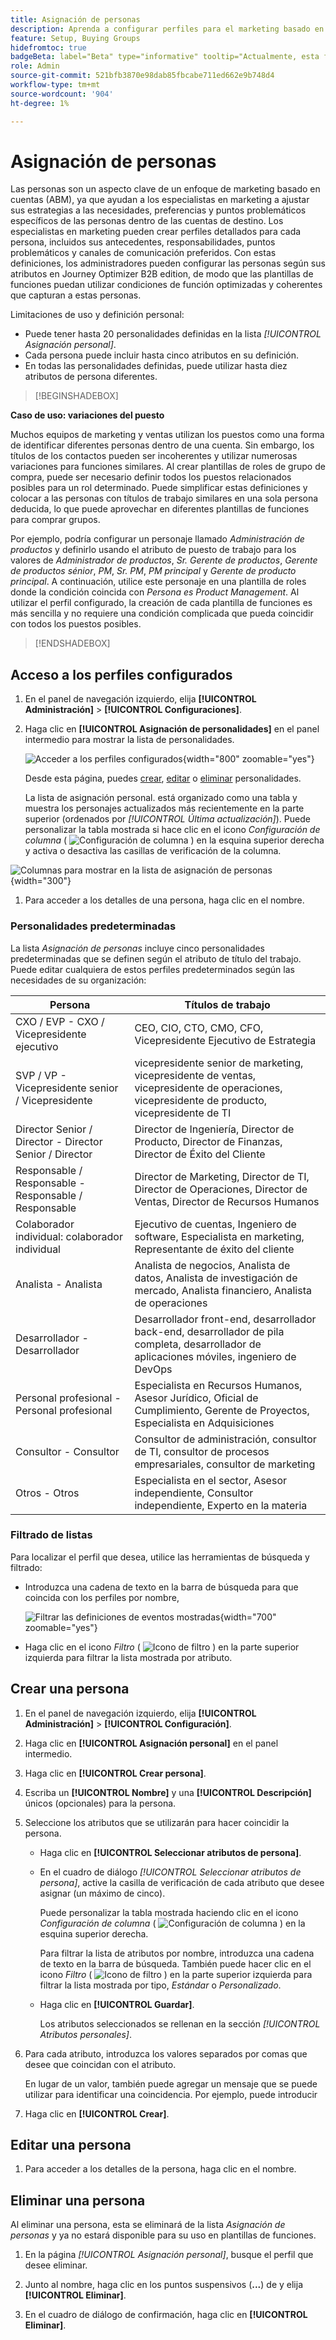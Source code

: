 ```yaml
---
title: Asignación de personas
description: Aprenda a configurar perfiles para el marketing basado en cuentas asignando atributos de persona para crear plantillas de función optimizadas para los grupos compradores.
feature: Setup, Buying Groups
hidefromtoc: true
badgeBeta: label="Beta" type="informative" tooltip="Actualmente, esta función está en versión beta limitada"
role: Admin
source-git-commit: 521bfb3870e98dab85fbcabe711ed662e9b748d4
workflow-type: tm+mt
source-wordcount: '904'
ht-degree: 1%

---
```


# Asignación de personas

Las personas son un aspecto clave de un enfoque de marketing basado en cuentas (ABM), ya que ayudan a los especialistas en marketing a ajustar sus estrategias a las necesidades, preferencias y puntos problemáticos específicos de las personas dentro de las cuentas de destino. Los especialistas en marketing pueden crear perfiles detallados para cada persona, incluidos sus antecedentes, responsabilidades, puntos problemáticos y canales de comunicación preferidos. Con estas definiciones, los administradores pueden configurar las personas según sus atributos en Journey Optimizer B2B edition, de modo que las plantillas de funciones puedan utilizar condiciones de función optimizadas y coherentes que capturan a estas personas.

<!-- Currently there is no insight into what persona goes into what role. With buying group agent, when asked questions about, what should be the size of the buying group, what persona should be in that buying group, what role do they play, etc, then agent will analyze all the data, (opportunity data, engagement data, sales conversation, etc) and informs the user that the buying group needs 7 persona, e.g.CMO, VP of marketing, marketing leader, Marketing ops, etc. 

Then based on what agent informed, users can create a template with those personas. -->
Limitaciones de uso y definición personal:

* Puede tener hasta 20 personalidades definidas en la lista _[!UICONTROL Asignación personal]_.
* Cada persona puede incluir hasta cinco atributos en su definición.
* En todas las personalidades definidas, puede utilizar hasta diez atributos de persona diferentes.

>[!BEGINSHADEBOX]

**Caso de uso: variaciones del puesto**

Muchos equipos de marketing y ventas utilizan los puestos como una forma de identificar diferentes personas dentro de una cuenta. Sin embargo, los títulos de los contactos pueden ser incoherentes y utilizar numerosas variaciones para funciones similares. Al crear plantillas de roles de grupo de compra, puede ser necesario definir todos los puestos relacionados posibles para un rol determinado. Puede simplificar estas definiciones y colocar a las personas con títulos de trabajo similares en una sola persona deducida, lo que puede aprovechar en diferentes plantillas de funciones para comprar grupos.

Por ejemplo, podría configurar un personaje llamado _Administración de productos_ y definirlo usando el atributo de puesto de trabajo para los valores de _Administrador de productos_, _Sr. Gerente de productos_, _Gerente de productos sénior_, _PM_, _Sr. PM_, _PM principal_ y _Gerente de producto principal_. A continuación, utilice este personaje en una plantilla de roles donde la condición coincida con _Persona es Product Management_. Al utilizar el perfil configurado, la creación de cada plantilla de funciones es más sencilla y no requiere una condición complicada que pueda coincidir con todos los puestos posibles.

>[!ENDSHADEBOX]

## Acceso a los perfiles configurados

1. En el panel de navegación izquierdo, elija **[!UICONTROL Administración]** > **[!UICONTROL Configuraciones]**.

1. Haga clic en **[!UICONTROL Asignación de personalidades]** en el panel intermedio para mostrar la lista de personalidades.

   ![Acceder a los perfiles configurados](./assets/configuration-engagement-scoring-list.png){width="800" zoomable="yes"}

   Desde esta página, puedes [crear](#create-an-engagement-score-model), [editar](#change-the-engagement-weighting-settings) o [eliminar](#delete-a-persona) personalidades.

   La lista de asignación personal. está organizado como una tabla y muestra los personajes actualizados más recientemente en la parte superior (ordenados por _[!UICONTROL Última actualización]_). Puede personalizar la tabla mostrada si hace clic en el icono _Configuración de columna_ ( ![Configuración de columna](../assets/do-not-localize/icon-column-settings.svg) ) en la esquina superior derecha y activa o desactiva las casillas de verificación de la columna.

![Columnas para mostrar en la lista de asignación de personas](./assets/configuration-engagement-scoring-list-columns.png){width="300"}

1. Para acceder a los detalles de una persona, haga clic en el nombre.

### Personalidades predeterminadas

La lista _Asignación de personas_ incluye cinco personalidades predeterminadas que se definen según el atributo de título del trabajo. Puede editar cualquiera de estos perfiles predeterminados según las necesidades de su organización:

| Persona | Títulos de trabajo |
| ------- | ---------- |
| CXO / EVP - CXO / Vicepresidente ejecutivo | CEO, CIO, CTO, CMO, CFO, Vicepresidente Ejecutivo de Estrategia |
| SVP / VP - Vicepresidente senior / Vicepresidente | vicepresidente senior de marketing, vicepresidente de ventas, vicepresidente de operaciones, vicepresidente de producto, vicepresidente de TI |
| Director Senior / Director - Director Senior / Director | Director de Ingeniería, Director de Producto, Director de Finanzas, Director de Éxito del Cliente |
| Responsable / Responsable - Responsable / Responsable | Director de Marketing, Director de TI, Director de Operaciones, Director de Ventas, Director de Recursos Humanos |
| Colaborador individual: colaborador individual | Ejecutivo de cuentas, Ingeniero de software, Especialista en marketing, Representante de éxito del cliente |
| Analista - Analista | Analista de negocios, Analista de datos, Analista de investigación de mercado, Analista financiero, Analista de operaciones |
| Desarrollador - Desarrollador | Desarrollador front-end, desarrollador back-end, desarrollador de pila completa, desarrollador de aplicaciones móviles, ingeniero de DevOps |
| Personal profesional - Personal profesional | Especialista en Recursos Humanos, Asesor Jurídico, Oficial de Cumplimiento, Gerente de Proyectos, Especialista en Adquisiciones |
| Consultor - Consultor | Consultor de administración, consultor de TI, consultor de procesos empresariales, consultor de marketing |
| Otros - Otros | Especialista en el sector, Asesor independiente, Consultor independiente, Experto en la materia |

### Filtrado de listas

Para localizar el perfil que desea, utilice las herramientas de búsqueda y filtrado:

* Introduzca una cadena de texto en la barra de búsqueda para que coincida con los perfiles por nombre,

  ![Filtrar las definiciones de eventos mostradas](./assets/configuration-events-defs-list-filtered.png){width="700" zoomable="yes"}

* Haga clic en el icono _Filtro_ ( ![Icono de filtro](../assets/do-not-localize/icon-filter.svg) ) en la parte superior izquierda para filtrar la lista mostrada por atributo.

## Crear una persona

1. En el panel de navegación izquierdo, elija **[!UICONTROL Administración]** > **[!UICONTROL Configuración]**.

1. Haga clic en **[!UICONTROL Asignación personal]** en el panel intermedio.

1. Haga clic en **[!UICONTROL Crear persona]**.

1. Escriba un **[!UICONTROL Nombre]** y una **[!UICONTROL Descripción]** únicos (opcionales) para la persona.

1. Seleccione los atributos que se utilizarán para hacer coincidir la persona.

   * Haga clic en **[!UICONTROL Seleccionar atributos de persona]**.

   * En el cuadro de diálogo _[!UICONTROL Seleccionar atributos de persona]_, active la casilla de verificación de cada atributo que desee asignar (un máximo de cinco).

     Puede personalizar la tabla mostrada haciendo clic en el icono _Configuración de columna_ ( ![Configuración de columna](../assets/do-not-localize/icon-column-settings.svg) ) en la esquina superior derecha.

     Para filtrar la lista de atributos por nombre, introduzca una cadena de texto en la barra de búsqueda. También puede hacer clic en el icono _Filtro_ ( ![Icono de filtro](../assets/do-not-localize/icon-filter.svg) ) en la parte superior izquierda para filtrar la lista mostrada por tipo, _Estándar_ o _Personalizado_.

   * Haga clic en **[!UICONTROL Guardar]**.

     Los atributos seleccionados se rellenan en la sección _[!UICONTROL Atributos personales]_.

1. Para cada atributo, introduzca los valores separados por comas que desee que coincidan con el atributo.

   En lugar de un valor, también puede agregar un mensaje que se puede utilizar para identificar una coincidencia. Por ejemplo, puede introducir

1. Haga clic en **[!UICONTROL Crear]**.

## Editar una persona

1. Para acceder a los detalles de la persona, haga clic en el nombre.

## Eliminar una persona

Al eliminar una persona, esta se eliminará de la lista _Asignación de personas_ y ya no estará disponible para su uso en plantillas de funciones.

1. En la página _[!UICONTROL Asignación personal]_, busque el perfil que desee eliminar.

1. Junto al nombre, haga clic en los puntos suspensivos (**...**) de y elija **[!UICONTROL Eliminar]**.

1. En el cuadro de diálogo de confirmación, haga clic en **[!UICONTROL Eliminar]**.
